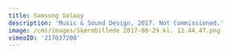 ```yaml
---
title: Samsung Galaxy
description: 'Music & Sound Design, 2017. Not Commissioned.'
image: /cms/images/Skærmbillede 2017-08-29 kl. 12.44.47.png
vimeoID: '217037200'
---
```




